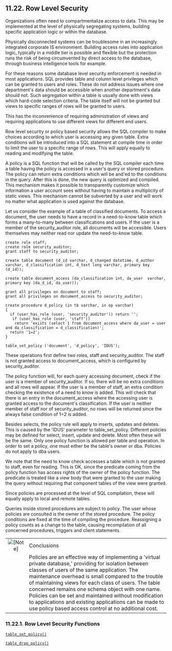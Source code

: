<div>

<div>

<div>

<div>

## 11.22. Row Level Security

</div>

</div>

</div>

Organizations often need to compartmentalize access to data. This may be
implemented at the level of physically segregating systems, building
specific application logic or within the database.

Physically disconnected systems can be troublesome in an increasingly
integrated corporate IS environment. Building access rules into
application logic, typically in a middle tier is possible and flexible
but the protection runs the risk of being circumvented by direct access
to the database, through business intelligence tools for example.

For these reasons some database level security enforcement is needed in
most applications. SQL provides table and column level privileges which
can be granted to users and roles. These do not address issues where one
department's data should be accessible when another department's data
should not. Such segregation within a table is usually done with views
which hard-code selection criteria. The table itself will not be granted
but views to specific ranges of rows will be granted to users.

This has the inconvenience of requiring administration of views and
requiring applications to use different views for different end users.

Row level security or policy based security allows the SQL compiler to
make choices according to which user is accessing any given table. Extra
conditions will be introduced into a SQL statement at compile time in
order to limit the user to a specific range of rows. This will apply
equally to reading and modifying the table.

A policy is a SQL function that will be called by the SQL compiler each
time a table having the policy is accessed in a user's query or stored
procedure. The policy can return extra conditions which will be and'ed
to the conditions in the query. After this is done, the new query is
optimized and compiled. This mechanism makes it possible to
transparently customize which information a user account sees without
having to maintain a multiplicity of static views. This mechanism cannot
be subverted by a user and will work no matter what application is used
against the database.

Let us consider the example of a table of classified documents. To
access a document, the user needs to have a record in a need-to-know
table which forms a many-to-many between classifications and users. If
the user is a member of the security_auditor role, all documents will be
accessible. Users themselves may neither read nor update the
need-to-know table.

``` programlisting
create role staff;
create role security_auditor;
grant staff to security_auditor;

create table document (d_id varchar, d_changed datetime, d_author varchar, d_classification int, d_text long varchar, primary key (d_id));

create table document_access (da_classification int, da_user  varchar,
primary key (da_d_id, da_user));

grant all privileges on document to staff;
grant all privileges on document_access to security_auditor;

create procedure d_policy (in tb varchar, in op varchar)
{
  if (user_has_role (user, 'security_auditor')) return '';
   if (user_has_role (user, 'staff'))
    return 'exists (select 1 from document_access where da_user = user and da_classification = d_classification)';
  return '1=2';
}

table_set_policy ('document', 'd_policy', 'IDUS');
```

These operations first define two roles, staff and security_auditor. The
staff is not granted access to document_access, which is configured by
security_auditor.

The policy function will, for each query accessing document, check if
the user is a member of security_auditor. If so, there will be no extra
conditions and all rows will appear. If the user is a member of staff,
an extra condition checking the existence of a need to know is added.
This will check that there is an entry in the document_access where the
accessing user is granted access to the document's classification. If
the user is neither member of staff nor of security_auditor, no rows
will be returned since the always false condition of 1=2 is added.

Besides selects, the policy rule will apply to inserts, updates and
deletes. This is caused by the 'IDUS' parameter to table_set_policy.
Different policies may be defined for select, insert, update and delete.
Most often these will be the same. Only one policy function is allowed
per table and operation. In order to set a policy, one must either be
the table's owner or dba. Policies do not apply to dba users.

We note that the need to know check accesses a table which is not
granted to staff, even for reading. This is OK, since the predicate
coming from the policy function has access rights of the owner of the
policy function. The predicate is treated like a view body that were
granted to the user making the query without requiring that component
tables of the view were granted.

Since policies are processed at the level of SQL compilation, these will
equally apply to local and remote tables.

Queries inside stored procedures are subject to policy. The user whose
policies are consulted is the owner of the stored procedure. The policy
conditions are fixed at the time of compiling the procedure. Reassigning
a policy counts as a change to the table, causing recompilation of all
concerned procedures, triggers and client statements.

<div>

|                              |                                                                                                                                                                                                                                                                                                                                                                                                                                                                                                    |
|:----------------------------:|:---------------------------------------------------------------------------------------------------------------------------------------------------------------------------------------------------------------------------------------------------------------------------------------------------------------------------------------------------------------------------------------------------------------------------------------------------------------------------------------------------|
| ![\[Note\]](images/note.png) | Conclusions                                                                                                                                                                                                                                                                                                                                                                                                                                                                                        |
|                              | Policies are an effective way of implementing a 'virtual private database,' providing for isolation between classes of users of the same application. The maintenance overhead is small compared to the trouble of maintaining views for each class of users. The table concerned remains one schema object with one name. Policies can be set and maintained without modification to applications and existing applications can be made to use policy based access control at no additional cost. |

</div>

<div>

<div>

<div>

<div>

### 11.22.1. Row Level Security Functions

</div>

</div>

</div>

<a href="fn_table_set_policy.html" class="link"
title="table_set_policy"><code
class="function">table_set_policy()</code></a>

<a href="fn_table_drop_policy.html" class="link"
title="table_drop_policy"><code
class="function">table_drop_policy()</code></a>

</div>

</div>
